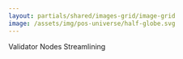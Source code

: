 ```yaml
---
layout: partials/shared/images-grid/image-grid
image: /assets/img/pos-universe/half-globe.svg
---
```


Validator Nodes Streamlining
